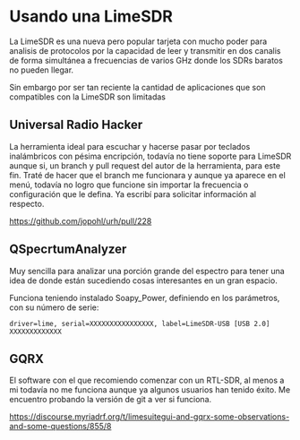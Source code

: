 # Usando una LimeSDR

La LimeSDR es una nueva pero popular tarjeta con mucho poder para analisis de protocolos por la capacidad de leer y transmitir en dos canalis de forma simultánea a frecuencias de varios GHz donde los SDRs baratos no pueden llegar.

Sin embargo por ser tan reciente la cantidad de aplicaciones que son compatibles con la LimeSDR son limitadas

## Universal Radio Hacker

La herramienta ideal para escuchar y hacerse pasar por teclados inalámbricos con pésima encripción, todavía no tiene soporte para LimeSDR aunque si, un branch y pull request del autor de la herramienta, para este fin. Traté de hacer que el branch me funcionara y aunque ya aparece en el menú, todavía no logro que funcione sin importar la frecuencia o configuración que le defina. Ya escribí para solicitar información al respecto.

https://github.com/jopohl/urh/pull/228

## QSpecrtumAnalyzer

Muy sencilla para analizar una porción grande del espectro para tener una idea de donde están sucediendo cosas interesantes en un gran espacio.

Funciona teniendo instalado Soapy_Power, definiendo en los parámetros, con su número de serie:

```
driver=lime, serial=XXXXXXXXXXXXXXXX, label=LimeSDR-USB [USB 2.0] XXXXXXXXXXXXX
```

## GQRX

El software con el que recomiendo comenzar con un RTL-SDR, al menos a mi todavía no me funciona aunque ya algunos usuarios han tenido éxito. Me encuentro probando la versión de git a ver si funciona.

https://discourse.myriadrf.org/t/limesuitegui-and-gqrx-some-observations-and-some-questions/855/8
